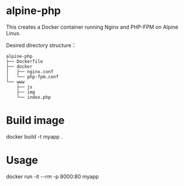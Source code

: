 # alpine-php
This creates a Docker container running Nginx and PHP-FPM on Alpine Linux.

Desired directory structure：
```
alpine-php
├── Dockerfile
├── docker
│   ├── nginx.conf
│   └── php-fpm.conf
└── www
    ├── js
    ├── img
    └── index.php
```


# Build image
docker build -t myapp .

# Usage
docker run -it --rm -p 8000:80 myapp